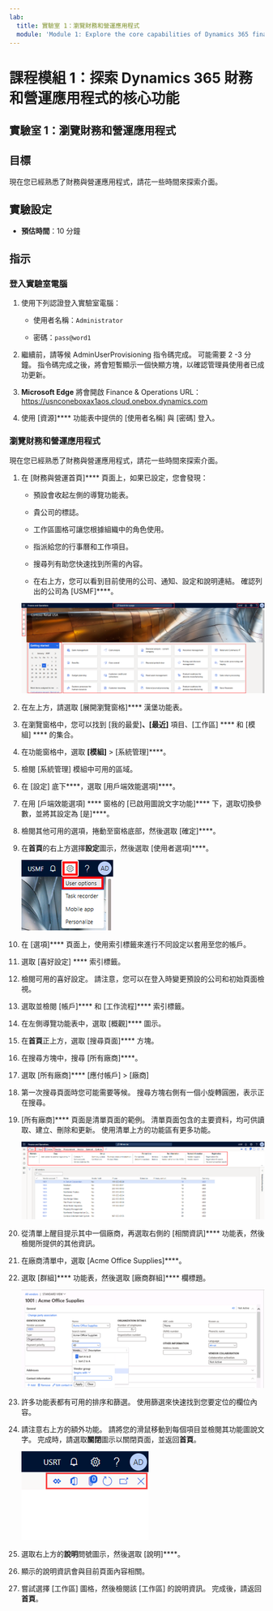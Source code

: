```yaml
---
lab:
  title: 實驗室 1：瀏覽財務和營運應用程式
  module: 'Module 1: Explore the core capabilities of Dynamics 365 finance and operations apps'
---
```


# 課程模組 1：探索 Dynamics 365 財務和營運應用程式的核心功能

## 實驗室 1：瀏覽財務和營運應用程式

## 目標

現在您已經熟悉了財務與營運應用程式，請花一些時間來探索介面。

## 實驗設定

- **預估時間**：10 分鐘

## 指示

### 登入實驗室電腦

1.  使用下列認證登入實驗室電腦：

    - 使用者名稱：`Administrator`

    - 密碼：`pass@word1`

1.  繼續前，請等候 AdminUserProvisioning 指令碼完成。 可能需要 2 -3 分鐘。 指令碼完成之後，將會短暫顯示一個快顯方塊，以確認管理員使用者已成功更新。 

1.  **Microsoft Edge** 將會開啟 Finance & Operations URL：<https://usnconeboxax1aos.cloud.onebox.dynamics.com>

1.  使用 [資源]**** 功能表中提供的 [使用者名稱] 與 [密碼] 登入。 


### 瀏覽財務和營運應用程式

現在您已經熟悉了財務與營運應用程式，請花一些時間來探索介面。

1.  在 [財務與營運首頁]**** 頁面上，如果已設定，您會發現：

    - 預設會收起左側的導覽功能表。

    - 貴公司的標誌。

    - 工作區圖格可讓您根據組織中的角色使用。

    - 指派給您的行事曆和工作項目。

    - 搜尋列有助您快速找到所需的內容。

    - 在右上方，您可以看到目前使用的公司、通知、設定和說明連結。 確認列出的公司為 [USMF]****。

    ![Dynamics 365 Finance and Operations 首頁的螢幕擷取畫面，其中已醒目提示區域。](./media/lab-navigate-finance-and-operations-apps-04.png)

2.  在左上方，請選取 [展開瀏覽窗格]**** 漢堡功能表。

3.  在瀏覽窗格中，您可以找到 [我的最愛]****、[最近]**** 項目、[工作區] **** 和 [模組] **** 的集合。

4.  在功能窗格中，選取 **[模組]** > [系統管理]****。

5.  檢閱 [系統管理] 模組中可用的區域。

6.  在 [設定] 底下****，選取 [用戶端效能選項]****。

7.  在用 [戶端效能選項] **** 窗格的 [已啟用圖說文字功能]**** 下，選取切換參數，並將其設定為 [是]****。

8.  檢閱其他可用的選項，捲動至窗格底部，然後選取 [確定]****。

9.  在**首頁**的右上方選擇**設定**圖示，然後選取 [使用者選項]****。

    ![設定圖示和使用者選項下拉式清單的螢幕擷取畫面。](./media/lab-navigate-finance-and-operations-apps-05.png)

10. 在 [選項]**** 頁面上，使用索引標籤來進行不同設定以套用至您的帳戶。

11. 選取 [喜好設定] **** 索引標籤。

12. 檢閱可用的喜好設定。 請注意，您可以在登入時變更預設的公司和初始頁面檢視。

13. 選取並檢閱 [帳戶]**** 和 [工作流程]**** 索引標籤。

14. 在左側導覽功能表中，選取 [概觀]**** 圖示。

15. 在**首頁**正上方，選取 [搜尋頁面]**** 方塊。

16. 在搜尋方塊中，搜尋 [所有廠商]****。

17. 選取 [所有廠商]**** [應付帳戶] > [廠商]

18. 第一次搜尋頁面時您可能需要等候。 搜尋方塊右側有一個小旋轉圓圈，表示正在搜尋。

19. [所有廠商]**** 頁面是清單頁面的範例。 清單頁面包含的主要資料，均可供讀取、建立、刪除和更新。 使用清單上方的功能區有更多功能。

    ![[所有廠商] 清單的螢幕擷取畫面，其中已醒目提示功能表功能。](./media/lab-navigate-finance-and-operations-apps-06.png)

20. 從清單上醒目提示其中一個廠商，再選取右側的 [相關資訊]**** 功能表，然後檢閱所提供的其他資訊。

21. 在廠商清單中，選取 [Acme Office Supplies]****。

22. 選取 [群組]**** 功能表，然後選取 [廠商群組]**** 欄標題。

    ![Acme Office Supplies 的廠商群組資料行標題螢幕擷取畫面。](./media/lab-navigate-finance-and-operations-apps-07.png)

23. 許多功能表都有可用的排序和篩選。 使用篩選來快速找到您要定位的欄位內容。

24. 請注意右上方的額外功能。 請將您的滑鼠移動到每個項目並檢閱其功能圖說文字。 完成時，請選取**關閉**圖示以關閉頁面，並返回**首頁**。

    ![清單頁面右上方功能表的螢幕擷取畫面，顯示用於連接至 [Power Apps]、[Office 應用程式]、[附件]、[重新整理]、[在新視窗中開啟] 與 [關閉] 按鈕其他功能。](./media/lab-navigate-finance-and-operations-apps-08.png)

25. 選取右上方的**說明**問號圖示，然後選取 [說明]****。

26. 顯示的說明資訊會與目前頁面內容相關。

27. 嘗試選擇 [工作區] 圖格，然後檢閱該 [工作區] 的說明資訊。 完成後，請返回**首頁**。


